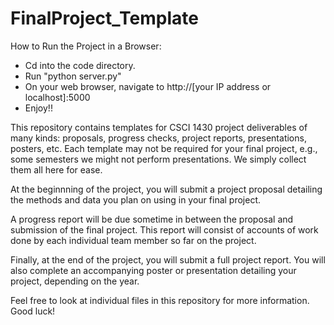 # FinalProject_Template

How to Run the Project in a Browser: 

- Cd into the code directory.
- Run "python server.py"
- On your web browser, navigate to http://[your IP address or localhost]:5000
- Enjoy!!

This repository contains templates for CSCI 1430 project deliverables of many kinds: proposals, progress checks, project reports, presentations, posters, etc.
Each template may not be required for your final project, e.g., some semesters we might not perform presentations. We simply collect them all here for ease.

At the beginnning of the project, you will submit a project proposal detailing the methods and data you plan on using in your final project.

A progress report will be due sometime in between the proposal and submission of the final project. This report will consist of accounts of work done by each individual team member so far on the project.

Finally, at the end of the project, you will submit a full project report. You will also complete an accompanying poster or presentation detailing your project, depending on the year. 

Feel free to look at individual files in this repository for more information. Good luck!

